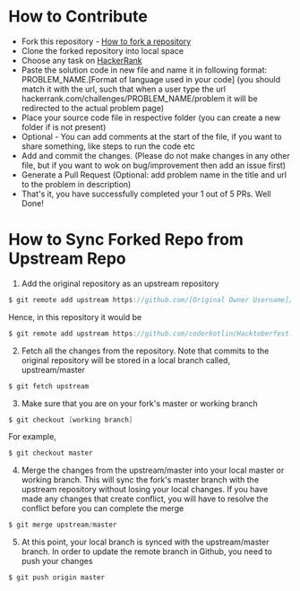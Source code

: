 # How to Contribute

- Fork this repository - [How to fork a repository](https://services.github.com/on-demand/intro-to-github/create-pull-request)
- Clone the forked repository into local space
- Choose any task on [HackerRank](https://hackerrank.com/)
- Paste the solution code in new file and name it in following format:
PROBLEM_NAME.[Format of language used in your code]
(you should match it with the url, such that when a user type the url
hackerrank.com/challenges/PROBLEM_NAME/problem
it will be redirected to the actual problem page)
- Place your source code file in respective folder (you can create a new folder if is not present)
- Optional - You can add comments at the start of the file, if you want to share something, like steps to run the code etc
- Add and commit the changes. (Please do not make changes in any other file, but if you want to wok on bug/improvement then add an issue first)
- Generate a Pull Request (Optional: add problem name in the title and url to the problem in description)
- That's it, you have successfully completed your 1 out of 5 PRs. Well Done!

# How to Sync Forked Repo from Upstream Repo

1. Add the original repository as an upstream repository
```java
$ git remote add upstream https://github.com/[Original Owner Username]/[Original Repository].git
```
Hence, in this repository it would be
```java
$ git remote add upstream https://github.com/coderkotlin/Hacktoberfest.git/
```

2. Fetch all the changes from the repository. Note that commits to the original repository will be stored in a local branch called, upstream/master
```java
$ git fetch upstream
```

3. Make sure that you are on your fork's master or working branch
```java
$ git checkout [working branch]
```
For example,
```java
$ git checkout master
```

4. Merge the changes from the upstream/master into your local master or working branch. This will sync the fork's master branch with the upstream repository without losing your local changes. If you have made any changes that create conflict, you will have to resolve the conflict before you can complete the merge
```java
$ git merge upstream/master
```

5. At this point, your local branch is synced with the upstream/master branch. In order to update the remote branch in Github, you need to push your changes
```java
$ git push origin master
```

